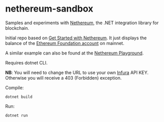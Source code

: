 # nethereum-sandbox
Samples and experiments with [Nethereum](https://nethereum.com/), the .NET integration library for blockchain.


Initial repo based on [Get Started with Nethereum](https://docs.nethereum.com/en/latest/getting-started/).
It just displays the balance of the [Ethereum Foundation account](https://etherscan.io/address/0xde0b295669a9fd93d5f28d9ec85e40f4cb697bae) on mainnet.

A similar example can also be found at the [Nethereum Playground](http://playground.nethereum.com/csharp/id/1001).

Requires dotnet CLI.

**NB**: You will need to change the URL to use your own [Infura](https://infura.io/) API KEY. Otherwise you will receive a 403 (Forbidden) exception.


Compile:

`dotnet build`

Run:

`dotnet run`
